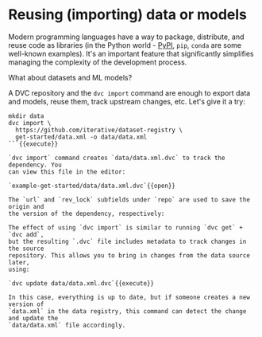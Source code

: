 # Reusing (importing) data or models

Modern programming languages have a way to package, distribute, and reuse code
as libraries (in the Python world - [PyPI](https://pypi.org/), `pip`, `conda`
are some well-known examples). It's an important feature that significantly
simplifies managing the complexity of the development process.

What about datasets and ML models?

A DVC repository and the `dvc import` command are enough to export data and models,
reuse them, track upstream changes, etc. Let's give it a try:

```
mkdir data
dvc import \
  https://github.com/iterative/dataset-registry \
  get-started/data.xml -o data/data.xml
```{{execute}}

`dvc import` command creates `data/data.xml.dvc` to track the dependency. You
can view this file in the editor: 

`example-get-started/data/data.xml.dvc`{{open}}

The `url` and `rev_lock` subfields under `repo` are used to save the origin and
the version of the dependency, respectively:

The effect of using `dvc import` is similar to running `dvc get` + `dvc add`,
but the resulting `.dvc` file includes metadata to track changes in the source
repository. This allows you to bring in changes from the data source later,
using:

`dvc update data/data.xml.dvc`{{execute}}

In this case, everything is up to date, but if someone creates a new version of
`data.xml` in the data registry, this command can detect the change and update the
`data/data.xml` file accordingly.
